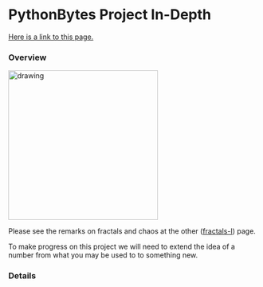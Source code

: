 # PythonBytes Project In-Depth


[Here is a link to this page.](https://github.com/robfatland/pythonbytes/tree/master/projects/fractals-II#pythonbytes-project-in-depth)


### Overview


<img src="https://github.com/robfatland/pythonbytes/blob/master/projects/fractals-II/juliaset.png" alt="drawing" width="300"/>

Please see the remarks on fractals and chaos at the other
([fractals-I](https://github.com/robfatland/pythonbytes/tree/master/projects/fractals-I#pythonbytes-project-in-depth)) 
page. 


To make progress on this project we will need to extend the idea of a number from what you
may be used to to something new. 


### Details




